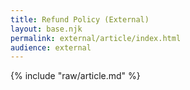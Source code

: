 ```yaml
---
title: Refund Policy (External)
layout: base.njk
permalink: external/article/index.html
audience: external
---
```


{% include "raw/article.md" %}
